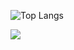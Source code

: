 ![Top Langs](https://github-readme-stats.vercel.app/api/top-langs/?username=mvrck21&theme=tokyonight)

<img src="https://github-readme-stats.vercel.app/api/top-langs/?username=mvrck21"/>
